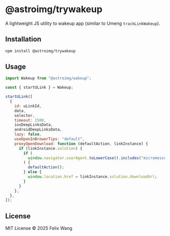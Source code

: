 # @astroimg/trywakeup

A lightweight JS utility to wakeup app (similar to Umeng `trackLinkWakeup`).

## Installation

```bash
npm install @astroimg/trywakeup
```

## Usage

```js
import Wakeup from "@astroimg/wakeup";

const { startULink } = Wakeup;

startULink([
  {
    id: uLinkId,
    data,
    selector,
    timeout: 1500,
    iosDeepLinksData,
    androidDeepLinksData,
    lazy: false,
    useOpenInBrowerTips: "default",
    proxyOpenDownload: function (defaultAction, linkInstance) {
      if (linkInstance.solution) {
        if (
          window.navigator.userAgent.toLowerCase().includes("micromessenger")
        ) {
          defaultAction();
        } else {
          window.location.href = linkInstance.solution.downloadUrl;
        }
      }
    },
  },
]);
```

## License

MIT License © 2025 Felix Wang
